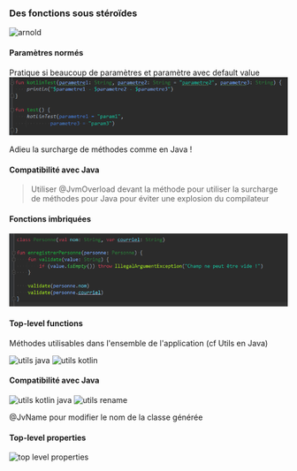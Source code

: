 ### Des fonctions sous stéroïdes
![arnold](https://media1.giphy.com/media/13sbWMa0NGNq2A/giphy.gif?cid=ecf05e47g5d8w0fvrr8gp45pvilreu66aaovahozlcax2xx5&rid=giphy.gif)

#### Paramètres normés
Pratique si beaucoup de paramètres et paramètre avec default value
![named params](kotlin/assets/named_params.png)
  
Adieu la surcharge de méthodes comme en Java !

#### Compatibilité avec Java
>Utiliser @JvmOverload devant la méthode pour utiliser la surcharge de méthodes pour Java pour éviter une explosion du compilateur

#### Fonctions imbriquées
![fonction imbriquée](kotlin/assets/fonction_imbriquee.png)

#### Top-level functions
Méthodes utilisables dans l'ensemble de l'application (cf Utils en Java)
  
![utils java](https://user.oc-static.com/upload/2018/06/06/15283006545667_java_utils_class.png)<!-- .element height="40%" width="40%" -->
![utils kotlin](https://user.oc-static.com/upload/2018/06/06/15283007311229_kotlin_top_level_method.png)<!-- .element height="40%" width="40%" -->

#### Compatibilité avec Java
![utils kotlin java](https://user.oc-static.com/upload/2018/06/06/1528300843343_java_use_top_level_method.png)<!-- .element height="40%" width="40%" -->
![utils rename](https://user.oc-static.com/upload/2018/06/06/15283008862371_java_%40jvmName.png)<!-- .element height="40%" width="40%" -->
 
@JvName pour modifier le nom de la classe générée

#### Top-level properties
![top level properties](https://user.oc-static.com/upload/2018/06/06/15283009389306_kotlin_top_level_properties.png)<!-- .element height="40%" width="40%" -->
